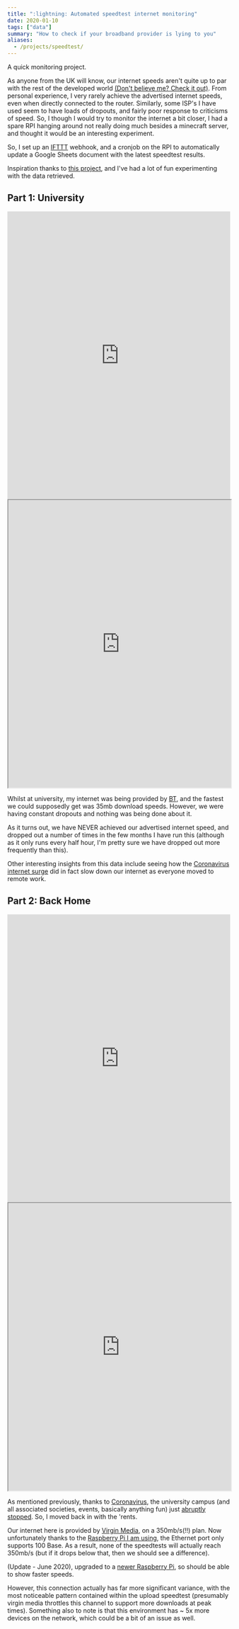 ```yaml
---
title: ":lightning: Automated speedtest internet monitoring"
date: 2020-01-10
tags: ["data"]
summary: "How to check if your broadband provider is lying to you"
aliases:
  - /projects/speedtest/
---
```


A quick monitoring project.

As anyone from the UK will know, our internet speeds aren't quite up to par with the rest of the developed world [(Don't believe me? Check it out)](https://www.speedtest.net/global-index).
From personal experience, I very rarely achieve the advertised internet speeds, even when directly connected to the router.
Similarly, some ISP's I have used seem to have loads of dropouts, and fairly poor response to criticisms of speed.
So, I though I would try to monitor the internet a bit closer, I had a spare RPI hanging around not really doing much besides a minecraft server, and thought it would be an interesting experiment.

So, I set up an [IFTTT](https://ifttt.com/) webhook, and a cronjob on the RPI to automatically update a Google Sheets document with the latest speedtest results.

Inspiration thanks to [this project](https://makezine.com/projects/send-ticket-isp-when-your-internet-drops/), and I've had a lot of fun experimenting with the data retrieved.

## Part 1: University

<iframe title="University accommodation speedtest results" width="100%" height="650" seamless frameborder="0" scrolling="no" src="https://docs.google.com/spreadsheets/d/e/2PACX-1vR3YSLPrb0yc1ojf6e7nxZ8EBW_3vrpvtDJzRqdw4ay8TEackXMFCkMy2hRk-9hVjTg0-8ZnUDPoZnF/pubchart?oid=1937794798&amp;format=interactive"></iframe>

<iframe title="University week speedtest heatmap" width="100%" height="650" src="https://docs.google.com/spreadsheets/d/e/2PACX-1vR3YSLPrb0yc1ojf6e7nxZ8EBW_3vrpvtDJzRqdw4ay8TEackXMFCkMy2hRk-9hVjTg0-8ZnUDPoZnF/pubhtml?gid=1353413610&amp;single=true&amp;widget=true&amp;headers=false"></iframe>

Whilst at university, my internet was being provided by [BT](https://www.bt.com/), and the fastest we could supposedly get was 35mb download speeds.
However, we were having constant dropouts and nothing was being done about it.

As it turns out, we have NEVER achieved our advertised internet speed, and dropped out a number of times in the few months I have run this (although as it only runs every half hour, I'm pretty sure we have dropped out more frequently than this).

Other interesting insights from this data include seeing how the [Coronavirus internet surge](https://www.bbc.co.uk/news/technology-51947447) did in fact slow down our internet as everyone moved to remote work.

## Part 2: Back Home

<iframe title="Home speedtest results" width="100%" height="650" seamless frameborder="0" scrolling="no" src="https://docs.google.com/spreadsheets/d/e/2PACX-1vR3YSLPrb0yc1ojf6e7nxZ8EBW_3vrpvtDJzRqdw4ay8TEackXMFCkMy2hRk-9hVjTg0-8ZnUDPoZnF/pubchart?oid=1087168737&amp;format=interactive"></iframe>

<iframe title="Home week speedtest heatmap" width="100%" height="650" src="https://docs.google.com/spreadsheets/d/e/2PACX-1vR3YSLPrb0yc1ojf6e7nxZ8EBW_3vrpvtDJzRqdw4ay8TEackXMFCkMy2hRk-9hVjTg0-8ZnUDPoZnF/pubhtml?gid=545090524&amp;single=true&amp;widget=true&amp;headers=false"></iframe>

As mentioned previously, thanks to [Coronavirus](https://coronavirus.data.gov.uk/), the university campus (and all associated societies, events, basically anything fun) just [abruptly stopped](https://www.kent.ac.uk/coronavirus).
So, I moved back in with the 'rents.

Our internet here is provided by [Virgin Media](https://www.virginmedia.com/), on a 350mb/s(!!) plan.
Now unfortunately thanks to the [Raspberry Pi I am using](https://www.raspberrypi.org/products/raspberry-pi-3-model-b/), the Ethernet port only supports 100 Base.
As a result, none of the speedtests will actually reach 350mb/s (but if it drops below that, then we should see a difference).

(Update - June 2020), upgraded to a [newer Raspberry Pi](https://www.raspberrypi.org/products/raspberry-pi-4-model-b/), so should be able to show faster speeds.

However, this connection actually has far more significant variance, with the most noticeable pattern contained within the upload speedtest (presumably virgin media throttles this channel to support more downloads at peak times).
Something also to note is that this environment has ~ 5x more devices on the network, which could be a bit of an issue as well.

